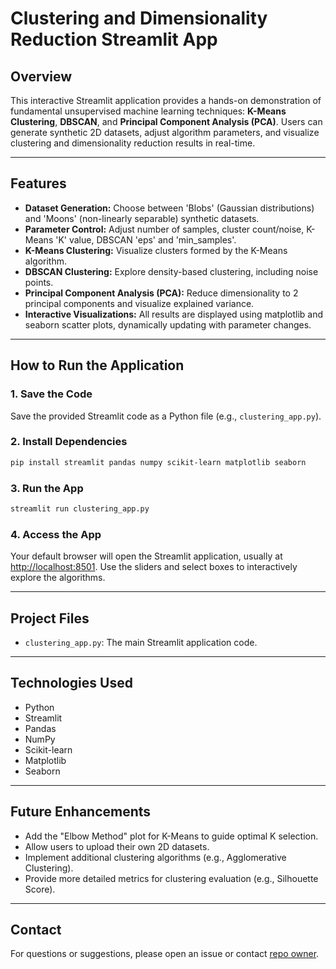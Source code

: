 # Clustering and Dimensionality Reduction Streamlit App

## Overview
This interactive Streamlit application provides a hands-on demonstration of fundamental unsupervised machine learning techniques: **K-Means Clustering**, **DBSCAN**, and **Principal Component Analysis (PCA)**. Users can generate synthetic 2D datasets, adjust algorithm parameters, and visualize clustering and dimensionality reduction results in real-time.

---

## Features

- **Dataset Generation:** Choose between 'Blobs' (Gaussian distributions) and 'Moons' (non-linearly separable) synthetic datasets.
- **Parameter Control:** Adjust number of samples, cluster count/noise, K-Means 'K' value, DBSCAN 'eps' and 'min_samples'.
- **K-Means Clustering:** Visualize clusters formed by the K-Means algorithm.
- **DBSCAN Clustering:** Explore density-based clustering, including noise points.
- **Principal Component Analysis (PCA):** Reduce dimensionality to 2 principal components and visualize explained variance.
- **Interactive Visualizations:** All results are displayed using matplotlib and seaborn scatter plots, dynamically updating with parameter changes.

---

## How to Run the Application

### 1. Save the Code
Save the provided Streamlit code as a Python file (e.g., `clustering_app.py`).

### 2. Install Dependencies

```sh
pip install streamlit pandas numpy scikit-learn matplotlib seaborn
```

### 3. Run the App

```sh
streamlit run clustering_app.py
```

### 4. Access the App
Your default browser will open the Streamlit application, usually at [http://localhost:8501](http://localhost:8501). Use the sliders and select boxes to interactively explore the algorithms.

---

## Project Files

- `clustering_app.py`: The main Streamlit application code.

---

## Technologies Used
- Python
- Streamlit
- Pandas
- NumPy
- Scikit-learn
- Matplotlib
- Seaborn

---

## Future Enhancements

- Add the "Elbow Method" plot for K-Means to guide optimal K selection.
- Allow users to upload their own 2D datasets.
- Implement additional clustering algorithms (e.g., Agglomerative Clustering).
- Provide more detailed metrics for clustering evaluation (e.g., Silhouette Score).

---



## Contact
For questions or suggestions, please open an issue or contact [repo owner](https://github.com/ARYANNNN1234).
